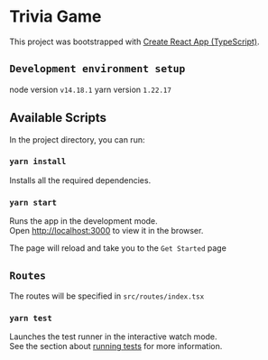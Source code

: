 # Trivia Game

This project was bootstrapped with [Create React App (TypeScript)](https://github.com/facebook/create-react-app).

## `Development environment setup`

node version `v14.18.1`
yarn version `1.22.17`
## Available Scripts

In the project directory, you can run:

### `yarn install`

Installs all the required dependencies.

### `yarn start`

Runs the app in the development mode.\
Open [http://localhost:3000](http://localhost:3000) to view it in the browser.

The page will reload and take you to the `Get Started` page

## `Routes`
The routes will be specified in `src/routes/index.tsx`

### `yarn test`

Launches the test runner in the interactive watch mode.\
See the section about [running tests](https://facebook.github.io/create-react-app/docs/running-tests) for more information.
